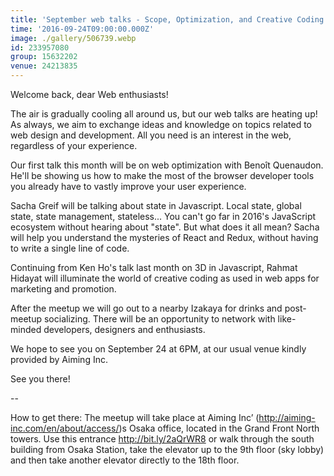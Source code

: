 ```yaml
---
title: 'September web talks - Scope, Optimization, and Creative Coding'
time: '2016-09-24T09:00:00.000Z'
image: ./gallery/506739.webp
id: 233957080
group: 15632202
venue: 24213835
---
```


Welcome back, dear Web enthusiasts!

The air is gradually cooling all around us, but our web talks are heating up! As always, we aim to exchange ideas and knowledge on topics related to web design and development. All you need is an interest in the web, regardless of your experience.

Our first talk this month will be on web optimization with Benoît Quenaudon. He'll be showing us how to make the most of the browser developer tools you already have to vastly improve your user experience.

Sacha Greif will be talking about state in Javascript. Local state, global state, state management, stateless... You can't go far in 2016's JavaScript ecosystem without hearing about "state". But what does it all mean? Sacha will help you understand the mysteries of React and Redux, without having to write a single line of code.

Continuing from Ken Ho's talk last month on 3D in Javascript, Rahmat Hidayat will illuminate the world of creative coding as used in web apps for marketing and promotion.

After the meetup we will go out to a nearby Izakaya for drinks and post-meetup socializing. There will be an opportunity to network with like-minded developers, designers and enthusiasts.

We hope to see you on September 24 at 6PM, at our usual venue kindly provided by Aiming Inc.

See you there!

--

How to get there: The meetup will take place at Aiming Inc’ (http://aiming-inc.com/en/about/access/)s Osaka office, located in the Grand Front North towers. Use this entrance http://bit.ly/2aQrWR8 or walk through the south building from Osaka Station, take the elevator up to the 9th floor (sky lobby) and then take another elevator directly to the 18th floor.
